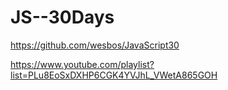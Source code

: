 # JS--30Days

https://github.com/wesbos/JavaScript30

https://www.youtube.com/playlist?list=PLu8EoSxDXHP6CGK4YVJhL_VWetA865GOH
